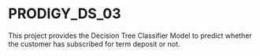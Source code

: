 # PRODIGY_DS_03
This project provides the Decision Tree Classifier Model to predict whether the customer has subscribed for term deposit or not.
